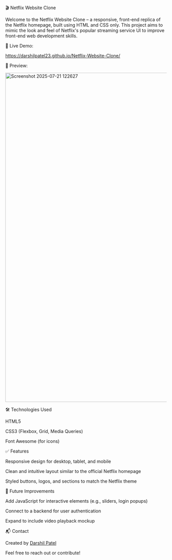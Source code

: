 🎬 Netflix Website Clone

Welcome to the Netflix Website Clone – a responsive, front-end replica of the Netflix homepage, built using HTML and CSS only. This project aims to mimic the look and feel of Netflix's popular streaming service UI to improve front-end web development skills.

🚀 Live Demo:

https://darshilpatel23.github.io/Netflix-Website-Clone/

📸 Preview:

<img width="1894" height="1029" alt="Screenshot 2025-07-21 122627" src="https://github.com/user-attachments/assets/f58d65a7-d19a-42f0-b696-5bfc64f3ea1a" />


🛠️ Technologies Used

HTML5

CSS3 (Flexbox, Grid, Media Queries)

Font Awesome (for icons)



✅ Features

Responsive design for desktop, tablet, and mobile

Clean and intuitive layout similar to the official Netflix homepage

Styled buttons, logos, and sections to match the Netflix theme


🎯 Future Improvements

Add JavaScript for interactive elements (e.g., sliders, login popups)

Connect to a backend for user authentication

Expand to include video playback mockup

📬 Contact

Created by <a href="https://github.com/DarshilPatel23">Darshil Patel</a>

Feel free to reach out or contribute!
